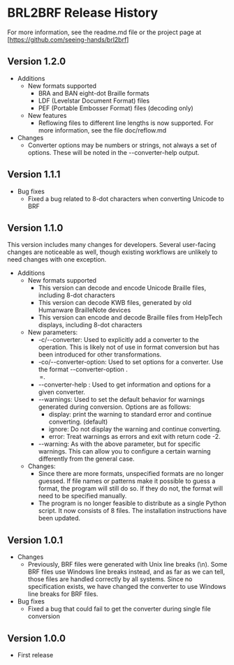 # BRL2BRF Release History
For more information, see the readme.md file or the project page at [https://github.com/seeing-hands/brl2brf]

## Version 1.2.0
* Additions
    * New formats supported
        * BRA and BAN eight-dot Braille formats
        * LDF (Levelstar Document Format) files
        * PEF (Portable Embosser Format) files (decoding only)
    * New features
        * Reflowing files to different line lengths is now supported. For more information, see the file doc/reflow.md
* Changes
    * Converter options may be numbers or strings, not always a set of options. These will be noted in the --converter-help output.


## Version 1.1.1
* Bug fixes
    * Fixed a bug related to 8-dot characters when converting Unicode to BRF

## Version 1.1.0
This version includes many changes for developers. Several user-facing changes are noticeable as well, though existing workflows are unlikely to need changes with one exception.
* Additions
    * New formats supported
        * This version can decode and encode Unicode Braille files, including 8-dot characters
        * This version can decode KWB files, generated by old Humanware BrailleNote devices
        * This version can encode and decode Braille files from HelpTech displays, including 8-dot characters
    * New parameters:
        * -c/--converter: Used to explicitly add a converter to the operation. This is likely not of use in format conversion but has been introduced for other transformations.
        * -co/--converter-option: Used to set options for a converter. Use the format --converter-option <converter name>.<option name>=<value>.
        * --converter-help <converter>: Used to get information and options for a given converter.
        * --warnings: Used to set the default behavior for warnings generated during conversion. Options are as follows:
            * display: print the warning to standard error and continue converting. (default)
            * ignore: Do not display the warning and continue converting.
            * error: Treat warnings as errors and exit with return code -2.
        * --warning: As with the above parameter, but for specific warnings. This can allow you to configure a certain warning differently from the general case.
    * Changes:
        * Since there are more formats, unspecified formats are no longer guessed. If file names or patterns make it possible to guess a format, the program will still do so. If they do not, the format will need to be specified manually.
        * The program is no longer feasible to distribute as a single Python script. It now consists of 8 files. The installation instructions have been updated.

## Version 1.0.1
* Changes
    * Previously, BRF files were generated with Unix line breaks (\n). Some BRF files use Windows line breaks instead, and as far as we can tell, those files are handled correctly by all systems. Since no specification exists, we have changed the converter to use Windows line breaks for BRF files.
* Bug fixes
    * Fixed a bug that could fail to get the converter during single file conversion

## Version 1.0.0
* First release
